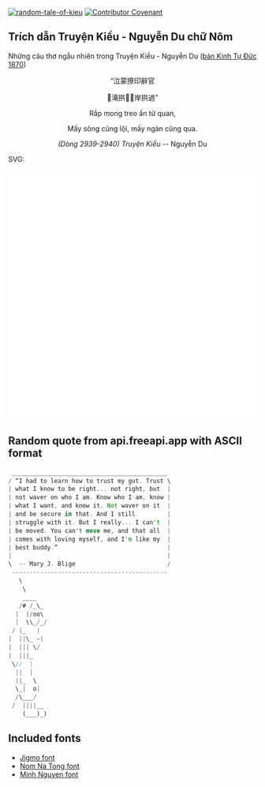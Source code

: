 [![random-tale-of-kieu](https://github.com/huuquyet/random-tale-of-kieu/actions/workflows/random-tale-of-kieu.yml/badge.svg)](https://github.com/huuquyet/random-tale-of-kieu/actions/workflows/random-tale-of-kieu.yml)
[![Contributor Covenant](https://img.shields.io/badge/Contributor%20Covenant-2.1-4baaaa.svg)](.github/CODE_OF_CONDUCT.md "Contributor Covenant 2.1")

## Trích dẫn Truyện Kiều - Nguyễn Du chữ Nôm

Những câu thơ ngẫu nhiên trong Truyện Kiều - Nguyễn Du ([bản Kinh Tự Đức 1870](https://vi.wikisource.org/wiki/Truy%E1%BB%87n_Ki%E1%BB%81u_(b%E1%BA%A3n_Kinh_T%E1%BB%B1_%C4%90%E1%BB%A9c_1870)))

<div align="center">
<!-- START_KIEU -->
      <p class="nom">“泣蒙撩印辭官</p>
      <p class="nom">󰋇滝拱𤂬󰋇岸拱過”</p>
      <p class="quocngu">Rắp mong treo ấn từ quan,</p>
      <p class="quocngu">Mấy sông cũng lội, mấy ngàn cũng qua.</p>
      <p class="author"><i>(Dòng 2939-2940) Truyện Kiều</i> -- Nguyễn Du</p>
<!-- END_KIEU -->
</div>

SVG:

<div align="center">
  <img src="./assets/random-kieu.svg" alt="The Tale of Kieu - Nguyen Du">
</div>

## Random quote from api.freeapi.app with ASCII format

<!-- START_QUOTE -->
```rust
 ____________________________________________
/ “I had to learn how to trust my gut. Trust \
| what I know to be right... not right, but  |
| not waver on who I am. Know who I am, know |
| what I want, and know it. Not waver on it  |
| and be secure in that. And I still         |
| struggle with it. But I really... I can't  |
| be moved. You can't move me, and that all  |
| comes with loving myself, and I'm like my  |
| best buddy.”                               |
|                                            |
\  -- Mary J. Blige                          /
 --------------------------------------------
   \
    \
    ____  
   /# /_\_
  |  |/oo\
  |  \\_/_/
 / |_   |  
|  ||\_ ~| 
|  ||| \/  
|  |||_    
 \//  |    
  ||  |    
  ||_  \   
  \_|  o|  
  /\___/   
 /  ||||__ 
    (___)_)
```
<!-- END_QUOTE -->

## Included fonts

- [Jigmo font](https://github.com/kamichikoichi/jigmo)
- [Nom Na Tong font](https://github.com/nomfoundation/font)
- [Minh Nguyen font](https://github.com/TKYKmori/Minh-Nguyen)
